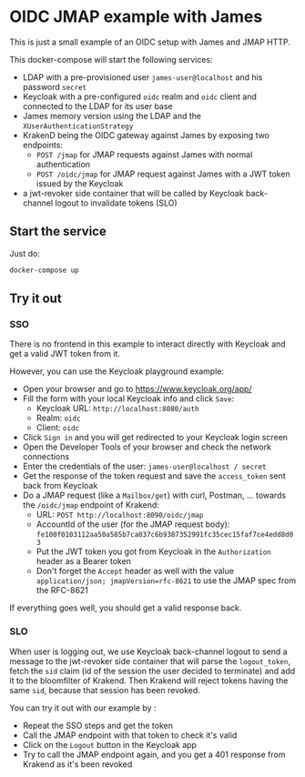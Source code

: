OIDC JMAP example with James
====

This is just a small example of an OIDC setup with James and JMAP HTTP. 

This docker-compose will start the following services:

* LDAP with a pre-provisioned user `james-user@localhost` and his password `secret`
* Keycloak with a pre-configured `oidc` realm and `oidc` client and connected to the LDAP for its user base
* James memory version using the LDAP and the `XUserAuthenticationStrategy`
* KrakenD being the OIDC gateway against James by exposing two endpoints: 
  * `POST /jmap` for JMAP requests against James with normal authentication
  * `POST /oidc/jmap` for JMAP request against James with a JWT token issued by the Keycloak
* a jwt-revoker side container that will be called by Keycloak back-channel logout to invalidate tokens (SLO)

## Start the service

Just do:

```bash
docker-compose up
```

## Try it out

### SSO

There is no frontend in this example to interact directly with Keycloak and get a valid JWT token from it. 

However, you can use the Keycloak playground example:

* Open your browser and go to https://www.keycloak.org/app/
* Fill the form with your local Keycloak info and click `Save`:
  * Keycloak URL: `http://localhost:8080/auth`
  * Realm: `oidc`
  * Client: `oidc`
* Click `Sign in` and you will get redirected to your Keycloak login screen
* Open the Developer Tools of your browser and check the network connections
* Enter the credentials of the user: `james-user@localhost / secret`
* Get the response of the token request and save the `access_token` sent back from Keycloak
* Do a JMAP request (like a `Mailbox/get`) with curl, Postman, ... towards the `/oidc/jmap` endpoint of Krakend:
  * URL: `POST http://localhost:8090/oidc/jmap`
  * AccountId of the user (for the JMAP request body): `fe100f0103112aa50a585b7ca037c6b9387352991fc35cec15faf7ce4edd8d03`
  * Put the JWT token you got from Keycloak in the `Authorization` header as a Bearer token
  * Don't forget the `Accept` header as well with the value `application/json; jmapVersion=rfc-8621` to use the JMAP spec from the RFC-8621

If everything goes well, you should get a valid response back.

### SLO

When user is logging out, we use Keycloak back-channel logout to send a message to the jwt-revoker side container 
that will parse the `logout_token`, fetch the `sid` claim (id of the session the user decided to terminate) and add it
to the bloomfilter of Krakend. Then Krakend will reject tokens having the same `sid`, because that session has been revoked.

You can try it out with our example by :

* Repeat the SSO steps and get the token
* Call the JMAP endpoint with that token to check it's valid
* Click on the `Logout` button in the Keycloak app
* Try to call the JMAP endpoint again, and you get a 401 response from Krakend as it's been revoked
